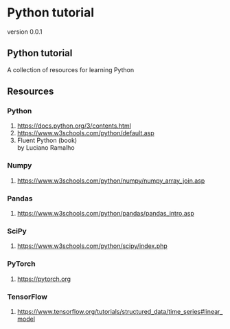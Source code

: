# Python tutorial 


version 0.0.1

## Python tutorial 

A collection of resources for learning Python


## Resources 


### Python  
1. https://docs.python.org/3/contents.html  
2. https://www.w3schools.com/python/default.asp
3. Fluent Python (book)  
   by Luciano Ramalho

### Numpy  
1. https://www.w3schools.com/python/numpy/numpy_array_join.asp

### Pandas  
1. https://www.w3schools.com/python/pandas/pandas_intro.asp

### SciPy  
1. https://www.w3schools.com/python/scipy/index.php

### PyTorch  
1. https://pytorch.org

### TensorFlow  
1. https://www.tensorflow.org/tutorials/structured_data/time_series#linear_model




